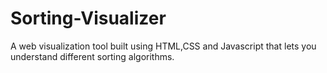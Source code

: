 # Sorting-Visualizer

A  web visualization tool built using HTML,CSS and Javascript that lets you understand different sorting algorithms.
